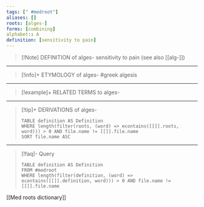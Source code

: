 ```yaml
---
tags: [" #medroot"]
aliases: []
roots: [alges-]
forms: [combining]
alphabet:: A
definition: [sensitivity to pain]
---
```

>[!Note] DEFINITION of alges-
>sensitivity to pain (see also [[alg-]])
_____
>[!info]+ ETYMOLOGY of alges-
>#greek algesis
_____
>[!example]+ RELATED TERMS to alges-
>
_____
>[!tip]+ DERIVATIONS of alges-
>```dataview
>TABLE definition AS Definition 
>WHERE length(filter(roots, (word) => econtains([[]].roots, word))) > 0 AND file.name != [[]].file.name
>SORT file.name ASC
>```
_____
>[!faq]- Query
>```dataview
>TABLE definition AS Definition
>FROM #medroot
>WHERE length(filter(definition, (word) => econtains([[]].definition, word))) > 0 AND file.name != [[]].file.name
>```

[[Med roots dictionary]]